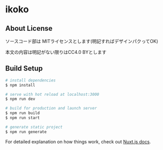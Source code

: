 # ikoko

## About License

ソースコード部は MITライセンスとします(明記すればデザインパクってOK)

本文の内容は明記がない限りはCC4.0 BYとします

## Build Setup

```bash
# install dependencies
$ npm install

# serve with hot reload at localhost:3000
$ npm run dev

# build for production and launch server
$ npm run build
$ npm run start

# generate static project
$ npm run generate
```

For detailed explanation on how things work, check out [Nuxt.js docs](https://nuxtjs.org).
